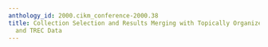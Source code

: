 ```yaml
---
anthology_id: 2000.cikm_conference-2000.38
title: Collection Selection and Results Merging with Topically Organized U.S. Patents
  and TREC Data
---
```

